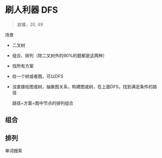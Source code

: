 # 刷人利器 DFS

> 直播，20, 49

场景

- 二叉树

- 组合、排列（除二叉树外的90%的题都是这两种）

- 找所有方案

- 给一个树或者图，可以DFS

- 没直接给图或树，抽象图关系，构建图或树，在上面DFS，找到满足条件的路径

  路径=方案=图中节点的排列组合

## 组合



## 排列



单词搜索